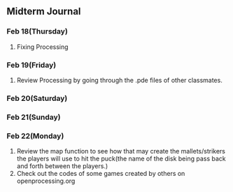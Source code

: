 ## Midterm Journal 
### Feb 18(Thursday)
1. Fixing Processing
### Feb 19(Friday)
1. Review Processing by going through the .pde files of other classmates. 
### Feb 20(Saturday)
### Feb 21(Sunday)
### Feb 22(Monday)
1. Review the map function to see how that may create the mallets/strikers the players will use to hit the puck(the name of the disk being pass back and forth between the players.)
2. Check out the codes of some games created by others on openprocessing.org
